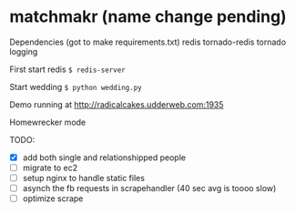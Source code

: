 matchmakr (name change pending)
=========
Dependencies (got to make requirements.txt)
redis
tornado-redis
tornado
logging


First start redis 
` $ redis-server `

Start wedding
` $ python wedding.py `

Demo running at http://radicalcakes.udderweb.com:1935

Homewrecker mode

TODO:
- [X] add both single and relationshipped people
- [ ] migrate to ec2
- [ ] setup nginx to handle static files
- [ ] asynch the fb requests in scrapehandler (40 sec avg is toooo slow)
- [ ] optimize scrape
